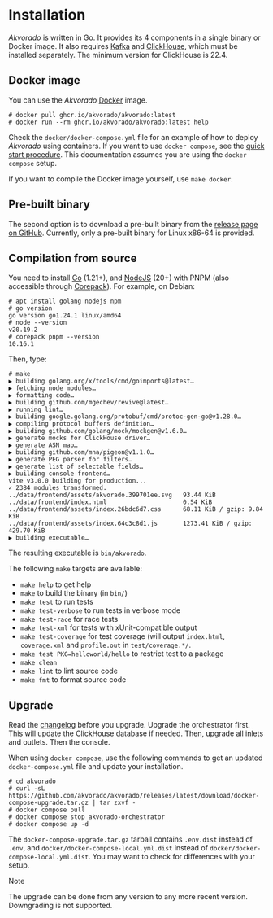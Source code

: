# Installation

*Akvorado* is written in Go. It provides its 4 components in a single binary or
Docker image. It also requires [Kafka](https://kafka.apache.org/quickstart) and
[ClickHouse](https://clickhouse.com/docs/en/getting-started/install/), which
must be installed separately. The minimum version for ClickHouse is 22.4.

## Docker image

You can use the *Akvorado* [Docker](https://docs.docker.com/get-docker) image.

```console
# docker pull ghcr.io/akvorado/akvorado:latest
# docker run --rm ghcr.io/akvorado/akvorado:latest help
```

Check the `docker/docker-compose.yml` file for an example of how to deploy
*Akvorado* using containers. If you want to use `docker compose`, see
the [quick start procedure](00-intro.md#quick-start). This documentation assumes
you are using the `docker compose` setup.

If you want to compile the Docker image yourself, use `make docker`.

## Pre-built binary

The second option is to download a pre-built binary from the [release page
on GitHub](https://github.com/akvorado/akvorado/releases).
Currently, only a pre-built binary for Linux x86-64 is provided.

## Compilation from source

You need to install [Go](https://go.dev/doc/install) (1.21+), and
[NodeJS](https://nodejs.org/en/download/) (20+) with PNPM (also accessible
through [Corepack](https://github.com/nodejs/corepack)). For example, on Debian:

```console
# apt install golang nodejs npm
# go version
go version go1.24.1 linux/amd64
# node --version
v20.19.2
# corepack pnpm --version
10.16.1
```

Then, type:

```console
# make
▶ building golang.org/x/tools/cmd/goimports@latest…
▶ fetching node modules…
▶ formatting code…
▶ building github.com/mgechev/revive@latest…
▶ running lint…
▶ building google.golang.org/protobuf/cmd/protoc-gen-go@v1.28.0…
▶ compiling protocol buffers definition…
▶ building github.com/golang/mock/mockgen@v1.6.0…
▶ generate mocks for ClickHouse driver…
▶ generate ASN map…
▶ building github.com/mna/pigeon@v1.1.0…
▶ generate PEG parser for filters…
▶ generate list of selectable fields…
▶ building console frontend…
vite v3.0.0 building for production...
✓ 2384 modules transformed.
../data/frontend/assets/akvorado.399701ee.svg   93.44 KiB
../data/frontend/index.html                     0.54 KiB
../data/frontend/assets/index.26bdc6d7.css      68.11 KiB / gzip: 9.84 KiB
../data/frontend/assets/index.64c3c8d1.js       1273.41 KiB / gzip: 429.70 KiB
▶ building executable…
```

The resulting executable is `bin/akvorado`.

The following `make` targets are available:

- `make help` to get help
- `make` to build the binary (in `bin/`)
- `make test` to run tests
- `make test-verbose` to run tests in verbose mode
- `make test-race` for race tests
- `make test-xml` for tests with xUnit-compatible output
- `make test-coverage` for test coverage (will output `index.html`,
  `coverage.xml` and `profile.out` in `test/coverage.*/`.
- `make test PKG=helloworld/hello` to restrict test to a package
- `make clean`
- `make lint` to lint source code
- `make fmt` to format source code

## Upgrade

Read the [changelog](99-changelog.md) before you upgrade.
Upgrade the orchestrator first. This will update the ClickHouse database if
needed. Then, upgrade all inlets and outlets. Then the console.

When using `docker compose`, use the following commands to get an updated
`docker-compose.yml` file and update your installation.

```console
# cd akvorado
# curl -sL https://github.com/akvorado/akvorado/releases/latest/download/docker-compose-upgrade.tar.gz | tar zxvf -
# docker compose pull
# docker compose stop akvorado-orchestrator
# docker compose up -d
```

The `docker-compose-upgrade.tar.gz` tarball contains `.env.dist` instead of
`.env`, and `docker/docker-compose-local.yml.dist` instead of
`docker/docker-compose-local.yml.dist`. You may want to check for differences
with your setup.

> [!NOTE]
> The upgrade can be done from any version to any more recent version. Downgrading is not supported.
